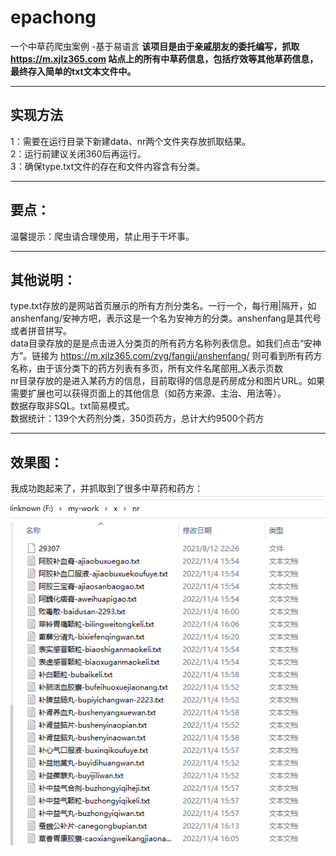 # epachong
一个中草药爬虫案例 -基于易语言
**该项目是由于亲戚朋友的委托编写，抓取 https://m.xjlz365.com 站点上的所有中草药信息，包括疗效等其他草药信息，最终存入简单的txt文本文件中。**
****
## 实现方法  
1：需要在运行目录下新建data、nr两个文件夹存放抓取结果。  
2：运行前建议关闭360后再运行。  
3：确保type.txt文件的存在和文件内容含有分类。  
****
## 要点：  
温馨提示：爬虫请合理使用，禁止用于干坏事。  
****
## 其他说明： 
type.txt存放的是网站首页展示的所有方剂分类名。一行一个，每行用|隔开，如anshenfang/安神方吧，表示这是一个名为安神方的分类。anshenfang是其代号或者拼音拼写。  
data目录存放的是是点击进入分类页的所有药方名称列表信息。如我们点击“安神方”。链接为 https://m.xjlz365.com/zyg/fangji/anshenfang/ 则可看到所有药方名称，由于该分类下的药方列表有多页，所有文件名尾部用_X表示页数  
nr目录存放的是进入某药方的信息，目前取得的信息是药房成分和图片URL。如果需要扩展也可以获得页面上的其他信息（如药方来源、主治、用法等）。  
数据存取非SQL。txt简易模式。  
数据统计：139个大药剂分类，350页药方，总计大约9500个药方  
****
## 效果图：  
我成功跑起来了，并抓取到了很多中草药和药方：  
![image](readme.png)

